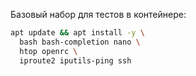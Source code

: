 Базовый набор для тестов в контейнере:

```bash
apt update && apt install -y \
  bash bash-completion nano \
  htop openrc \
  iproute2 iputils-ping ssh
```
